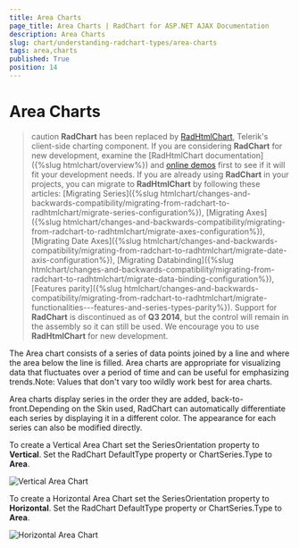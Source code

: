 ```yaml
---
title: Area Charts
page_title: Area Charts | RadChart for ASP.NET AJAX Documentation
description: Area Charts
slug: chart/understanding-radchart-types/area-charts
tags: area,charts
published: True
position: 14
---
```


# Area Charts

>caution  **RadChart** has been replaced by [RadHtmlChart](https://www.telerik.com/products/aspnet-ajax/html-chart.aspx), Telerik's client-side charting component. If you are considering **RadChart** for new development, examine the [RadHtmlChart documentation]({%slug htmlchart/overview%}) and [online demos](https://demos.telerik.com/aspnet-ajax/htmlchart/examples/overview/defaultcs.aspx) first to see if it will fit your development needs. If you are already using **RadChart** in your projects, you can migrate to **RadHtmlChart** by following these articles: [Migrating Series]({%slug htmlchart/changes-and-backwards-compatibility/migrating-from-radchart-to-radhtmlchart/migrate-series-configuration%}), [Migrating Axes]({%slug htmlchart/changes-and-backwards-compatibility/migrating-from-radchart-to-radhtmlchart/migrate-axes-configuration%}), [Migrating Date Axes]({%slug htmlchart/changes-and-backwards-compatibility/migrating-from-radchart-to-radhtmlchart/migrate-date-axis-configuration%}), [Migrating Databinding]({%slug htmlchart/changes-and-backwards-compatibility/migrating-from-radchart-to-radhtmlchart/migrate-data-binding-configuration%}), [Features parity]({%slug htmlchart/changes-and-backwards-compatibility/migrating-from-radchart-to-radhtmlchart/migrate-functionalities---features-and-series-types-parity%}). Support for **RadChart** is discontinued as of **Q3 2014**, but the control will remain in the assembly so it can still be used. We encourage you to use **RadHtmlChart** for new development.

The Area chart consists of a series of data points joined by a line and where the area below the line is filled. Area charts are appropriate for visualizing data that fluctuates over a period of time and can be useful for emphasizing trends.Note: Values that don't vary too wildly work best for area charts.

Area charts display series in the order they are added, back-to-front.Depending on the Skin used, RadChart can automatically differentiate each series by displaying it in a different color. The appearance for each series can also be modified directly.

To create a Vertical Area Chart set the SeriesOrientation property to **Vertical**. Set the RadChart DefaultType property or ChartSeries.Type to **Area**.

![Vertical Area Chart](images/radchartelements9.png)

To create a Horizontal Area Chart set the SeriesOrientation property to **Horizontal**. Set the RadChart DefaultType property or ChartSeries.Type to **Area**.

![Horizontal Area Chart](images/radchartelements10.png)
